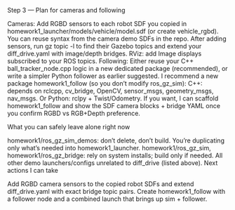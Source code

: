 Step 3 — Plan for cameras and following

Cameras:
Add RGBD sensors to each robot SDF you copied in homework1_launcher/models/vehicle/model.sdf (or create vehicle_rgbd). You can reuse syntax from the camera demo SDFs in the repo. After adding sensors, run gz topic -l to find their Gazebo topics and extend your diff_drive.yaml with image/depth bridges.
RViz: add Image displays subscribed to your ROS topics.
Following:
Either reuse your C++ ball_tracker_node.cpp logic in a new dedicated package (recommended), or write a simpler Python follower as earlier suggested. I recommend a new package homework1_follow (so you don’t modify ros_gz_sim):
C++: depends on rclcpp, cv_bridge, OpenCV, sensor_msgs, geometry_msgs, nav_msgs.
Or Python: rclpy + Twist/Odometry.
If you want, I can scaffold homework1_follow and show the SDF camera blocks + bridge YAML once you confirm RGBD vs RGB+Depth preference.

What you can safely leave alone right now

homework1/ros_gz_sim_demos: don’t delete, don’t build. You’re duplicating only what’s needed into homework1_launcher.
homework1/ros_gz_sim, homework1/ros_gz_bridge: rely on system installs; build only if needed.
All other demo launchers/configs unrelated to diff_drive (listed above).
Next actions I can take

Add RGBD camera sensors to the copied robot SDFs and extend diff_drive.yaml with exact bridge topic pairs.
Create homework1_follow with a follower node and a combined launch that brings up sim + follower.